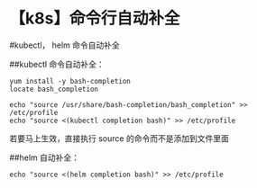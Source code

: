 # 【k8s】命令行自动补全


<!--more-->

#kubectl， helm  命令自动补全

##kubectl 命令自动补全：

```
yum install -y bash-completion
locate bash_completion

echo "source /usr/share/bash-completion/bash_completion" >> /etc/profile
echo "source <(kubectl completion bash)" >> /etc/profile
```

若要马上生效，直接执行 source 的命令而不是添加到文件里面

##helm 自动补全：

```
echo "source <(helm completion bash)" >> /etc/profile
```






